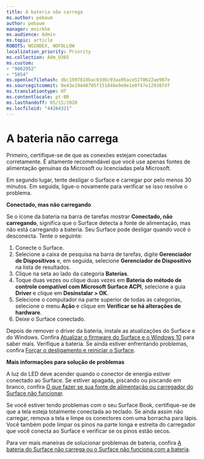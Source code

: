 ```yaml
---
title: A bateria não carrega
ms.author: pebaum
author: pebaum
manager: mnirkhe
ms.audience: Admin
ms.topic: article
ROBOTS: NOINDEX, NOFOLLOW
localization_priority: Priority
ms.collection: Adm_O365
ms.custom:
- "9002952"
- "5654"
ms.openlocfilehash: dbc199781dbac03d6c93aa95ace5270622ae987e
ms.sourcegitcommit: 0e43e19448705f151846e9e9e1e0f47e12938fdf
ms.translationtype: HT
ms.contentlocale: pt-BR
ms.lasthandoff: 05/15/2020
ms.locfileid: "44264321"
---
```

# <a name="battery-wont-charge"></a>A bateria não carrega

Primeiro, certifique-se de que as conexões estejam conectadas corretamente. É altamente recomendável que você use apenas fontes de alimentação genuínas da Microsoft ou licenciadas pela Microsoft.

Em segundo lugar, tente desligar o Surface e carregar por pelo menos 30 minutos. Em seguida, ligue-o novamente para verificar se isso resolve o problema.

**Conectado, mas não carregando**

Se o ícone da bateria na barra de tarefas mostrar **Conectado, não carregando**, significa que o Surface detecta a fonte de alimentação, mas não está carregando a bateria. Seu Surface pode desligar quando você o desconecta. Tente o seguinte:

1. Conecte o Surface.
2. Selecione a caixa de pesquisa na barra de tarefas, digite **Gerenciador de Dispositivos** e, em seguida, selecione **Gerenciador de Dispositivo** na lista de resultados.
3. Clique na seta ao lado da categoria **Baterias**.
4. Toque duas vezes ou clique duas vezes em **Bateria do método de controle compatível com Microsoft Surface ACPI**, selecione a guia **Driver** e clique em **Desinstalar > OK**.
5. Selecione o computador na parte superior de todas as categorias, selecione o menu **Ação** e clique em **Verificar se há alterações de hardware**.
6. Deixe o Surface conectado.

Depois de remover o driver da bateria, instale as atualizações do Surface e do Windows. Confira [Atualizar o firmware do Surface e o Windows 10](https://support.microsoft.com/help/4023505) para saber mais. Verifique a bateria. Se ainda estiver enfrentando problemas, confira [Forçar o desligamento e reiniciar o Surface](https://support.microsoft.com/help/4036280/surface-force-a-shut-down-and-restart-your-surface).

**Mais informações para solução de problemas**

A luz do LED deve acender quando o conector de energia estiver conectado ao Surface. Se estiver apagada, piscando ou piscando em branco, confira [O que fazer se sua fonte de alimentação ou carregador do Surface não funcionar](https://support.microsoft.com/help/4484763/surface-fix-issues-with-your-power-supply). 

Se você estiver tendo problemas com o seu Surface Book, certifique-se de que a tela esteja totalmente conectada ao teclado. Se ainda assim não carregar, remova a tela e limpe os conectores com uma borracha para lápis. Você também pode limpar os pinos na parte longa e estreita do carregador que você conecta ao Surface e verificar se os pinos estão secos.

Para ver mais maneiras de solucionar problemas de bateria, confira [A bateria do Surface não carrega ou o Surface não funciona com a bateria](https://support.microsoft.com/help/4023536/surface-surface-battery-wont-charge).

